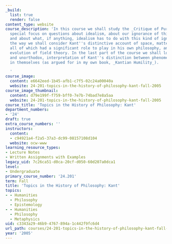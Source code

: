 ```yaml
---
_build:
  list: true
  render: false
content_type: website
course_description: 'In this course we shall study the _Critique of Pure Reason_ with
  special focus on questions about idealism, about our ignorance of things in themselves,
  and about what, if anything, idealism has to do with this kind of ignorance. Along
  the way we shall consider Kant''s distinctive account of space, matter, and force,
  all of which had a significant role to play in his own philosophy, and in the historical
  evolution of field theory. In the last part of the course we shall look at an alternative,
  and unorthodox, interpretation of Kant''s distinction between phenomena and things
  in themselves (as argued for in my own book, _Kantian Humility_).

  '
course_image:
  content: e6642eed-1b45-afb1-c7f5-02c24a00040a
  website: 24-201-topics-in-the-history-of-philosophy-kant-fall-2005
course_image_thumbnail:
  content: d79e199f-f759-bff0-7e7b-74bad7e8a5aa
  website: 24-201-topics-in-the-history-of-philosophy-kant-fall-2005
course_title: 'Topics in the History of Philosophy: Kant'
department_numbers:
- '24'
draft: true
extra_course_numbers: ''
instructors:
  content:
  - c94921a4-f2a5-37a3-dc99-08157108d104
  website: ocw-www
learning_resource_types:
- Lecture Notes
- Written Assignments with Examples
legacy_uid: 7c26ca51-d0ca-20cf-d050-60d207a0dca1
level:
- Undergraduate
primary_course_number: '24.201'
term: Fall
title: 'Topics in the History of Philosophy: Kant'
topics:
- - Humanities
  - Philosophy
  - Epistemology
- - Humanities
  - Philosophy
  - Metaphysics
uid: c3343a29-46b9-4767-894a-1c442f9fc6d4
url_path: courses/24-201-topics-in-the-history-of-philosophy-kant-fall-2005
year: '2005'
---
```

